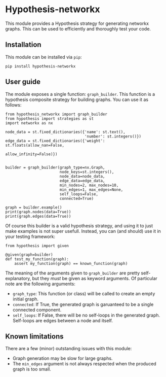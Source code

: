 # Hypothesis-networkx

This module provides a Hypothesis strategy for generating networkx graphs.
This can be used to efficiently and thoroughly test your code.

## Installation

This module can be installed via `pip`:
```
pip install hypothesis-networkx
```

## User guide

The module exposes a single function: `graph_builder`. This function is a
hypothesis composite strategy for building graphs. You can use it as follows:

```python3
from hypothesis_networkx import graph_builder
from hypothesis import strategies as st
import networkx as nx

node_data = st.fixed_dictionaries({'name': st.text(),
                                   'number': st.integers()})
edge_data = st.fixed_dictionaries({'weight': st.floats(allow_nan=False,
                                                        allow_infinity=False)})


builder = graph_builder(graph_type=nx.Graph,
                        node_keys=st.integers(),
                        node_data=node_data,
                        edge_data=edge_data,
                        min_nodes=2, max_nodes=10,
                        min_edges=1, max_edges=None,
                        self_loops=False,
                        connected=True)

graph = builder.example()
print(graph.nodes(data=True))
print(graph.edges(data=True))
```

Of course this builder is a valid hypothesis strategy, and using it to just
make examples is not super usefull. Instead, you can (and should) use it in
your testing framework:

```python3
from hypothesis import given

@given(graph=builder)
def test_my_function(graph):
    assert my_function(graph) == known_function(graph)

```

The meaning of the arguments given to `graph_builder` are pretty
self-explanatory, but they *must* be given as keyword arguments. Of particular
note are the following arguments:

  - `graph_type`: This function (or class) will be called to create an empty
                  initial graph.
  - `connected`: If True, the generated graph is garuanteed to be a single
                 connected component.
  - `self_loops`: If False, there will be no self-loops in the generated graph.
                  Self-loops are edges between a node and itself.

## Known limitations

There are a few (minor) outstanding issues with this module:

  - Graph generation may be slow for large graphs.
  - The `min_edges` argument is not always respected when the produced graph
    is too small.
